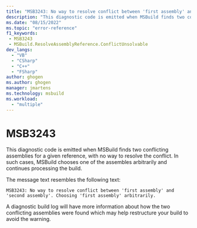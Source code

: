 ```yaml
---
title: "MSB3243: No way to resolve conflict between 'first assembly' and 'second assembly'. Choosing 'first assembly' arbitrarily."
description: "This diagnostic code is emitted when MSBuild finds two conflicting assemblies for a given reference, with no way to resolve the conflict."
ms.date: "08/15/2022"
ms.topic: "error-reference"
f1_keywords:
 - MSB3243
 - MSBuild.ResolveAssemblyReference.ConflictUnsolvable
dev_langs:
  - "VB"
  - "CSharp"
  - "C++"
  - "FSharp"
author: ghogen
ms.author: ghogen
manager: jmartens
ms.technology: msbuild
ms.workload:
  - "multiple"
---
```

# MSB3243

This diagnostic code is emitted when MSBuild finds two conflicting assemblies for a given reference, with no way to resolve the conflict. In such cases, MSBuild chooses one of the assembles arbitrarily and continues processing the build.

The message text resembles the following text:

```output
MSB3243: No way to resolve conflict between 'first assembly' and 'second assembly'. Choosing 'first assembly' arbitrarily.
```

A diagnostic build log will have more information about how the two conflicting assemblies were found which may help restructure your build to avoid the warning.
